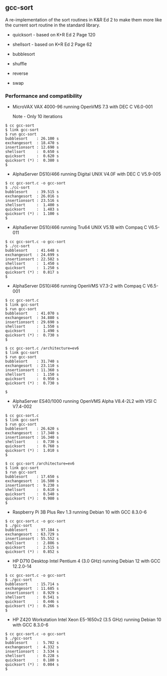 ## gcc-sort

A re-implementation of the sort routines in K&R Ed 2 to make them more like 
the current sort routine in the standard library.

- quicksort    - based on K+R Ed 2 Page 120

- shellsort    - based on K+R Ed 2 Page 62

- bubblesort 

- shuffle

- reverse

- swap

### Performance and compatibility

- MicroVAX VAX 4000-96 running OpenVMS 7.3 with DEC C V6.0-001

  Note - Only 10 iterations

```
$ cc gcc-sort
$ link gcc-sort
$ run gcc-sort
bubblesort    : 26.100 s
exchangesort  : 18.470 s
insertionsort : 12.690 s
shellsort     :  0.650 s
quicksort     :  0.620 s
quicksort (*) :  0.380 s
$ 
```

- AlphaServer DS10/466 running Digital UNIX V4.0F with DEC C V5.9-005

```
$ cc gcc-sort.c -o gcc-sort  
$ ./cc-sort  
bubblesort    : 39.515 s
exchangesort  : 26.016 s
insertionsort : 23.516 s
shellsort     :  1.400 s
quicksort     :  1.483 s
quicksort (*) :  1.100 s
$ 
```
- AlphaServer DS10/466 running Tru64 UNIX V5.1B with Compaq C V6.5-011 

```
$ cc gcc-sort.c -o gcc-sort  
$ ./cc-sort  
bubblesort    : 41.648 s
exchangesort  : 24.699 s
insertionsort : 22.582 s
shellsort     :  1.450 s
quicksort     :  1.250 s
quicksort (*) :  0.817 s
$ 
```

- AlphaServer DS10/466 running OpenVMS V7.3-2 with Compaq C V6.5-001

```
$ cc gcc-sort.c
$ link gcc-sort
$ run gcc-sort
bubblesort    : 41.070 s
exchangesort  : 34.880 s
insertionsort : 29.690 s
shellsort     :  1.550 s
quicksort     :  1.490 s
quicksort (*) :  0.730 s
$ 
```
```
$ cc gcc-sort.c /architecture=ev6
$ link gcc-sort
$ run gcc-sort
bubblesort    : 31.740 s
exchangesort  : 23.110 s
insertionsort : 11.360 s
shellsort     :  1.150 s
quicksort     :  0.950 s
quicksort (*) :  0.730 s

$
```

- AlphaServer ES40/1000 running OpenVMS Alpha V8.4-2L2 with VSI C V7.4-002

```
$ cc gcc-sort.c
$ link gcc-sort
$ run gcc-sort
bubblesort    : 26.620 s
exchangesort  : 17.340 s
insertionsort : 16.340 s
shellsort     :  0.730 s
quicksort     :  0.760 s
quicksort (*) :  1.010 s
$ 
```
```
$ cc gcc-sort /architecture=ev6
$ link gcc-sort
$ run gcc-sort
bubblesort    : 17.650 s
exchangesort  : 16.500 s
insertionsort :  9.230 s
shellsort     :  0.610 s
quicksort     :  0.540 s
quicksort (*) :  0.980 s
$ 
```
- Raspberry Pi 3B Plus Rev 1.3 running Debian 10 with GCC 8.3.0-6

```
$ cc gcc-sort.c -o gcc-sort
$ ./gcc-sort 
bubblesort    : 97.184 s
exchangesort  : 63.729 s
insertionsort : 55.552 s
shellsort     :  2.886 s
quicksort     :  2.515 s
quicksort (*) :  0.852 s
```

- HP D710 Desktop Intel Pentium 4 (3.0 GHz) running Debian 12 with GCC 12.2.0-14

```
$ cc gcc-sort.c -o gcc-sort
$ ./gcc-sort 
bubblesort    : 15.714 s
exchangesort  : 11.685 s
insertionsort :  8.929 s
shellsort     :  0.541 s
quicksort     :  0.446 s
quicksort (*) :  0.266 s
$
```

- HP Z420 Workstation Intel Xeon E5-1650v2 (3.5 GHz) running Debian 10 with GCC 8.3.0-6

```
$ cc gcc-sort.c -o gcc-sort
$ ./gcc-sort
bubblesort    :  5.702 s
exchangesort  :  4.332 s
insertionsort :  3.534 s
shellsort     :  0.228 s
quicksort     :  0.180 s
quicksort (*) :  0.084 s
$
```

